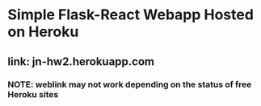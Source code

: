 # Simple Flask-React Webapp Hosted on Heroku

## link: jn-hw2.herokuapp.com
### NOTE: weblink may not work depending on the status of free Heroku sites
